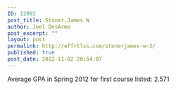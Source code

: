 ```yaml
---
ID: 12992
post_title: Stoner,James W
author: Joel DesArmo
post_excerpt: ""
layout: post
permalink: http://effrtlss.com/stonerjames-w-3/
published: true
post_date: 2012-11-02 20:54:07
---
```

<p>Average GPA in Spring 2012 for first course listed: 2.571</p>